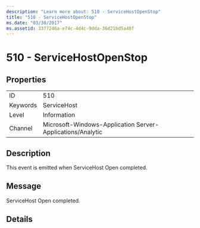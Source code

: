 ```yaml
---
description: "Learn more about: 510 - ServiceHostOpenStop"
title: "510 - ServiceHostOpenStop"
ms.date: "03/30/2017"
ms.assetid: 3377246a-e74c-4d4c-9dda-36d21bd5a48f
---
```

# 510 - ServiceHostOpenStop

## Properties  
  
|||  
|-|-|  
|ID|510|  
|Keywords|ServiceHost|  
|Level|Information|  
|Channel|Microsoft-Windows-Application Server-Applications/Analytic|  
  
## Description  

 This event is emitted when ServiceHost Open completed.  
  
## Message  

 ServiceHost Open completed.  
  
## Details
